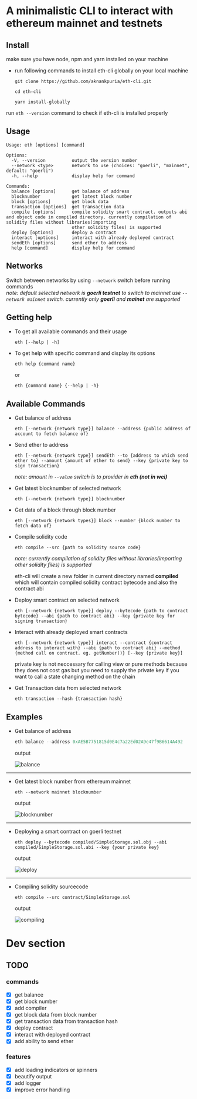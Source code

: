 # A minimalistic CLI to interact with ethereum mainnet and testnets

## Install

make sure you have node, npm and yarn installed on your machine

* run following commands to install eth-cli globally on your local machine
    ```
    git clone https://github.com/aknankpuria/eth-cli.git
    ```
    ```
    cd eth-cli
    ```
    ```
    yarn install-globally
    ```

run `eth --version` command to check if eth-cli is installed properly


## Usage

```
Usage: eth [options] [command]

Options:
  -V, --version          output the version number
  --network <type>       network to use (choices: "goerli", "mainnet", default: "goerli")
  -h, --help             display help for command

Commands:
  balance [options]      get balance of address
  blocknumber            get latest block number
  block [options]        get block data
  transaction [options]  get transaction data
  compile [options]      compile solidity smart contract. outputs abi and object code in compiled directory. currently compilation of solidity files without libraries(importing     
                         other solidity files) is supported
  deploy [options]       deploy a contract
  interact [options]     interact with already deployed contract
  sendEth [options]      send ether to address
  help [command]         display help for command
```

## Networks

Switch between networks by using `--network` switch before running commands  
*note: default selected network is **goerli testnet** to switch to mainnet use `--network mainnet` switch. currently only **goerli** and **mainet** are supported*

## Getting help

* To get all available commands and their usage
    ```
    eth [--help | -h]
    ```

* To get help with specific command and display its options
    ```
    eth help {command name}
    ```
    or
    ```
    eth {command name} {--help | -h}
    ```

## Available Commands

* Get balance of address
    ```
    eth [--network {network type}] balance --address {public address of account to fetch balance of}
    ```

* Send ether to address
    ```
    eth [--network {network type}] sendEth --to {address to which send ether to} --amount {amount of ether to send} --key {private key to sign transaction}
    ```
    *note: amount in `--value` switch is to provider in **eth (not in wei)***

* Get latest blocknumber of selected network
    ```
    eth [--network {network type}] blocknumber
    ```

* Get data of a block through block number
    ```
    eth [--network {network types}] block --number {block number to fetch data of}
    ```

* Compile solidity code
    ```
    eth compile --src {path to solidity source code}
    ```
    *note: currently compilation of solidity files without libraries(importing other solidity files) is supported*  

    eth-cli will create a new folder in current directory named **compiled** which will contain compiled solidity contract bytecode and also the contract abi

* Deploy smart contract on selected network
    ```
    eth [--network {network type}] deploy --bytecode {path to contract bytecode} --abi {path to contract abi} --key {private key for signing transaction}
    ```

* Interact with already deployed smart contracts
    ```
    eth [--network {network type}] interact --contract {contract address to interact with} --abi {path to contract abi} --method {method call on contract. eg. getNumber()} [--key {private key}]
    ```
    private key is not neccessary for calling view or pure methods because they does not cost gas but you need to supply the private key if you want to call a state changing method on the chain

* Get Transaction data from selected network
    ```
    eth transaction --hash {transaction hash}
    ```

## Examples

* Get balance of address
    ```powershell
    eth balance --address 0xAE5B7751815d0E4c7a22Ed02A9e47f9B6614A492
    ```
    output

    ![balance](assets/balance.png)

---

* Get latest block number from ethereum mainnet
    ```
    eth --network mainnet blocknumber
    ```
    output

    ![blocknumber](assets/blocknumber.png)

---

* Deploying a smart contract on goerli testnet
    ```
    eth deploy --bytecode compiled/SimpleStorage.sol.obj --abi compiled/SimpleStorage.sol.abi --key {your private key}
    ```
    output

    ![deploy](assets/deploy.png)

---

* Compiling solidity sourcecode
    ```
    eth compile --src contract/SimpleStorage.sol
    ```
    output

    ![compiling](assets/compiling.png)

# Dev section

## TODO

### commands
- [x] get balance
- [x] get block number
- [x] add compiler
- [x] get block data from block number 
- [x] get transaction data from transaction hash 
- [x] deploy contract
- [x] interact with deployed contract
- [x] add ability to send ether

### features
- [x] add loading indicators or spinners
- [x] beautify output 
- [x] add logger 
- [x] improve error handling 
